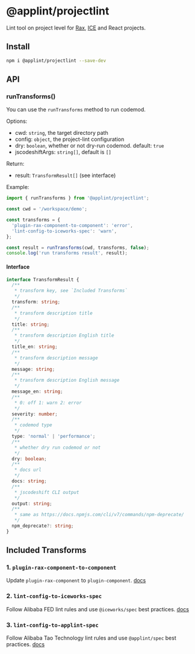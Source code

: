 # @applint/projectlint

Lint tool on project level for [Rax](https://rax.js.org/), [ICE](https://ice.work/) and React projects.

## Install

```bash
npm i @applint/projectlint --save-dev
```

## API

### runTransforms()

You can use the `runTransforms` method to run codemod.

Options:

- cwd: `string`, the target directory path
- config: `object`, the project-lint configuration
- dry: `boolean`, whether or not dry-run codemod. default: `true`
- jscodeshiftArgs: `string[]`, default is `[]`

Return:

- result: `TransformResult[]` (see interface)

Example:

```js
import { runTransforms } from '@applint/projectlint';

const cwd = '/workspace/demo';

const transforms = {
  'plugin-rax-component-to-component': 'error',
  'lint-config-to-iceworks-spec': 'warn',
};

const result = runTransforms(cwd, transforms, false);
console.log('run transforms result', result);
```

#### Interface

```typescript
interface TransformResult {
  /**
   * transform key, see `Included Transforms`
   */
  transform: string;
  /**
   * transform description title
   */
  title: string;
  /**
   * transform description English title
   */
  title_en: string;
  /**
   * transform description message
   */
  message: string;
  /**
   * transform description English message
   */
  message_en: string;
  /**
   * 0: off 1: warn 2: error
   */
  severity: number;
  /**
   * codemod type
   */
  type: 'normal' | 'performance';
  /**
   * whether dry run codemod or not
   */
  dry: boolean;
  /**
   * docs url
   */
  docs: string;
  /**
   * jscodeshift CLI output
   */
  output: string;
  /**
   * same as https://docs.npmjs.com/cli/v7/commands/npm-deprecate/ 
   */
  npm_deprecate?: string;
}
```

## Included Transforms

### 1. `plugin-rax-component-to-component`

Update `plugin-rax-component` to `plugin-component`. [docs](./transforms/docs/plugin-rax-component-to-component.md)

### 2. `lint-config-to-iceworks-spec`

Follow Alibaba FED lint rules and use `@iceworks/spec` best practices. [docs](./transforms/docs/lint-config-to-iceworks-spec.md)

### 3. `lint-config-to-applint-spec`

Follow Alibaba Tao Technology lint rules and use `@applint/spec` best practices. [docs](./transforms/docs/lint-config-to-applint-spec.md)
